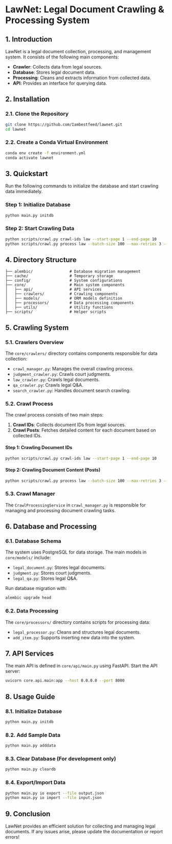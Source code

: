 # LawNet: Legal Document Crawling & Processing System

## 1. Introduction
LawNet is a legal document collection, processing, and management system. It consists of the following main components:
- **Crawler**: Collects data from legal sources.
- **Database**: Stores legal document data.
- **Processing**: Cleans and extracts information from collected data.
- **API**: Provides an interface for querying data.

## 2. Installation

### 2.1. **Clone the Repository**
```sh
git clone https://github.com/Iambestfeed/lawnet.git
cd lawnet
```

### 2.2. **Create a Conda Virtual Environment**
```sh
conda env create -f environment.yml
conda activate lawnet
```

## 3. Quickstart

Run the following commands to initialize the database and start crawling data immediately.

### **Step 1: Initialize Database**
```sh
python main.py initdb
```

### **Step 2: Start Crawling Data**
```sh
python scripts/crawl.py crawl-ids law --start-page 1 --end-page 10
python scripts/crawl.py process law --batch-size 100 --max-retries 3 --num-worker 8
```

## 4. Directory Structure

```
├── alembic/                # Database migration management
├── cache/                  # Temporary storage
├── config/                 # System configurations
├── core/                   # Main system components
│   ├── api/                # API services
│   ├── crawlers/           # Crawling components
│   ├── models/             # ORM models definition
│   ├── processors/         # Data processing components
│   ├── utils/              # Utility functions
├── scripts/                # Helper scripts
```

## 5. Crawling System

### 5.1. **Crawlers Overview**
The `core/crawlers/` directory contains components responsible for data collection:
- `crawl_manager.py`: Manages the overall crawling process.
- `judgment_crawler.py`: Crawls court judgments.
- `law_crawler.py`: Crawls legal documents.
- `qa_crawler.py`: Crawls legal Q&A.
- `search_crawler.py`: Handles document search crawling.

### 5.2. **Crawl Process**
The crawl process consists of two main steps:
1. **Crawl IDs**: Collects document IDs from legal sources.
2. **Crawl Posts**: Fetches detailed content for each document based on collected IDs.

#### **Step 1: Crawling Document IDs**
```sh
python scripts/crawl.py crawl-ids law --start-page 1 --end-page 10
```

#### **Step 2: Crawling Document Content (Posts)**
```sh
python scripts/crawl.py process law --batch-size 100 --max-retries 3 --num-worker 8
```

### 5.3. **Crawl Manager**
The `CrawlProcessingService` in `crawl_manager.py` is responsible for managing and processing document crawling tasks.

## 6. Database and Processing

### **6.1. Database Schema**
The system uses PostgreSQL for data storage. The main models in `core/models/` include:
- `legal_document.py`: Stores legal documents.
- `judgment.py`: Stores court judgments.
- `legal_qa.py`: Stores legal Q&A.

Run database migration with:
```sh
alembic upgrade head
```

### **6.2. Data Processing**
The `core/processors/` directory contains scripts for processing data:
- `legal_processor.py`: Cleans and structures legal documents.
- `add_item.py`: Supports inserting new data into the system.

## 7. API Services
The main API is defined in `core/api/main.py` using FastAPI.
Start the API server:
```sh
uvicorn core.api.main:app --host 0.0.0.0 --port 8000
```

## 8. Usage Guide

### **8.1. Initialize Database**
```sh
python main.py initdb
```

### **8.2. Add Sample Data**
```sh
python main.py adddata
```

### **8.3. Clear Database** (For development only)
```sh
python main.py cleardb
```

### **8.4. Export/Import Data**
```sh
python main.py io export --file output.json
python main.py io import --file input.json
```

## 9. Conclusion
LawNet provides an efficient solution for collecting and managing legal documents. If any issues arise, please update the documentation or report errors!

